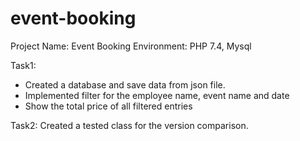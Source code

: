 # event-booking
Project Name: Event Booking
Environment: PHP 7.4, Mysql

Task1: 
 - Created a database and save data from json file.
 - Implemented filter for the employee name, event name and date
 - Show the total price of all filtered entries

Task2:
Created a tested class for the version comparison.
